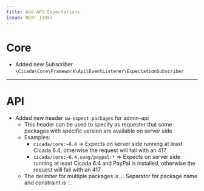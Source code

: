 ```yaml
---
title: Add API Expectations
issue: NEXT-13357
---
```

# Core
* Added new Subscriber `\Cicada\Core\Framework\Api\EventListener\ExpectationSubscriber`

___
# API
* Added new header `sw-expect-packages` for admin-api
    * This header can be used to specify as requester that some packages with specific version are available on server side
    * Examples: 
        * `cicada/core:~6.4` -> Expects on server side running at least Cicada 6.4, otherwise the request will fail with an 417
        * `cicada/core:~6.4,swag/paypal:*` => Expects on server side running at least Cicada 6.4 and PayPal is installed, otherwise the request will fail with an 417
    * The delimiter for multiple packages is `,`. Separator for package name and constraint is `:`. 
